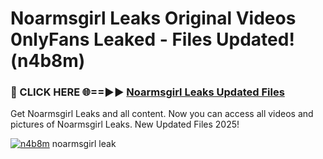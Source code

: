 # Noarmsgirl Leaks Original Videos 0nlyFans Leaked - Files Updated! (n4b8m)

<h3>🔴 CLICK HERE 🌐==►► <a href="https://tinyurl.com/2jnfzry5" rel="nofollow">Noarmsgirl Leaks Updated Files</a></h3>

Get Noarmsgirl Leaks and all content. Now you can access all videos and pictures of Noarmsgirl Leaks. New Updated Files 2025!

[![n4b8m](https://i.imgur.com/GyGTBgg.gif)](https://tinyurl.com/2jnfzry5)
noarmsgirl leak